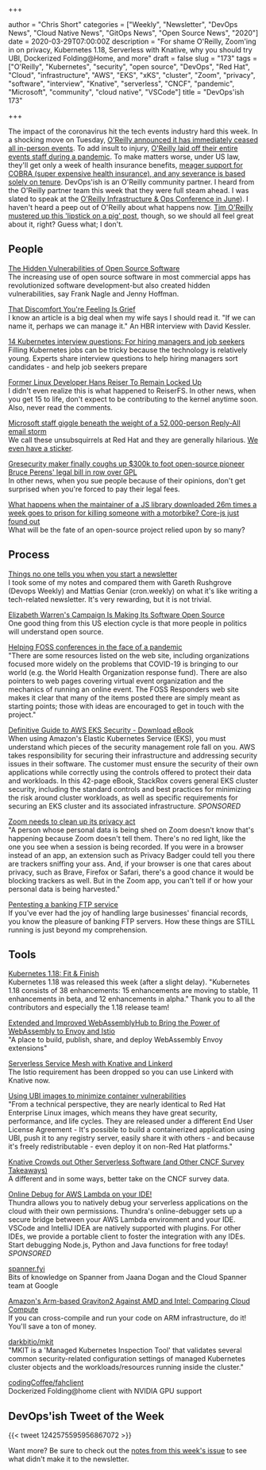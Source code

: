 +++

author = "Chris Short"
categories = ["Weekly", "Newsletter", "DevOps News", "Cloud Native News", "GitOps News", "Open Source News", "2020"]
date = 2020-03-29T07:00:00Z
description = "For shame O'Reilly, Zoom'ing in on privacy, Kubernetes 1.18, Serverless with Knative, why you should try UBI, Dockerized Folding@Home, and more"
draft = false
slug = "173"
tags = ["O'Reilly", "Kubernetes", "security", "open source", "DevOps", "Red Hat", "Cloud", "infrastructure", "AWS", "EKS", "xKS", "cluster", "Zoom", "privacy", "software", "interview", "Knative", "serverless", "CNCF", "pandemic", "Microsoft", "community", "cloud native", "VSCode"]
title = "DevOps'ish 173"

+++

The impact of the coronavirus hit the tech events industry hard this week. In a shocking move on Tuesday, [O'Reilly announced it has immediately ceased all in-person events](https://www.oreilly.com/conferences/from-laura-baldwin.html). To add insult to injury, [O'Reilly laid off their entire events staff during a pandemic](https://twitter.com/joshsimmons/status/1242596429924728832). To make matters worse, under US law, they'll get only a week of health insurance benefits, [meager support for COBRA (super expensive health insurance), and any severance is based solely on tenure](https://twitter.com/jhscott/status/1242604187294154752). DevOps'ish is an O'Reilly community partner. I heard from the O'Reilly partner team this week that they were full steam ahead. I was slated to speak at the [O'Reilly Infrastructure & Ops Conference in June](https://conferences.oreilly.com/infrastructure-ops/io-ca/public/schedule/speaker/200908)). I haven't heard a peep out of O'Reilly about what happens now. [Tim O'Reilly mustered up this 'lipstick on a pig' post](https://www.oreilly.com/about/open-source-matters-more-than-ever.html), though, so we should all feel great about it, right? Guess what; I don't.

## People

[The Hidden Vulnerabilities of Open Source Software](https://hbswk.hbs.edu/item/the-hidden-vulnerabilities-of-open-source-software)  
The increasing use of open source software in most commercial apps has revolutionized software development-but also created hidden vulnerabilities, say Frank Nagle and Jenny Hoffman.

[That Discomfort You're Feeling Is Grief](https://hbr.org/2020/03/that-discomfort-youre-feeling-is-grief)  
I know an article is a big deal when my wife says I should read it. "If we can name it, perhaps we can manage it." An HBR interview with David Kessler.

[14 Kubernetes interview questions: For hiring managers and job seekers](https://enterprisersproject.com/article/2020/3/14-kubernetes-interview-questions)  
Filling Kubernetes jobs can be tricky because the technology is relatively young. Experts share interview questions to help hiring managers sort candidates - and help job seekers prepare

[Former Linux Developer Hans Reiser To Remain Locked Up](https://www.phoronix.com/scan.php?page=news_item&px=Hans-Reiser-Locked-Up-No-Parole)  
I didn't even realize this is what happened to ReiserFS. In other news, when you get 15 to life, don't expect to be contributing to the kernel anytime soon. Also, never read the comments.

[Microsoft staff giggle beneath the weight of a 52,000-person Reply-All email storm](https://www.theregister.co.uk/2020/03/26/microsoft_reply_all_email_storm_52000/)  
We call these unsubsquirrels at Red Hat and they are generally hilarious. [We even have a sticker](https://store.ecompanystore.com/redhat/Shop/#/product/Search/RHT170013.000000-Red-Hat-remotee-sticker).

[Gresecurity maker finally coughs up $300k to foot open-source pioneer Bruce Perens' legal bill in row over GPL](https://www.theregister.co.uk/2020/03/27/gresecurity_perens_gpl_settlement/)  
In other news, when you sue people because of their opinions, don't get surprised when you're forced to pay their legal fees.

[What happens when the maintainer of a JS library downloaded 26m times a week goes to prison for killing someone with a motorbike? Core-js just found out](https://www.theregister.co.uk/2020/03/26/corejs_maintainer_jailed_code_release/)  
What will be the fate of an open-source project relied upon by so many?

## Process

[Things no one tells you when you start a newsletter](https://chrisshort.net/things-no-one-tells-you-when-you-start-a-newsletter/)  
I took some of my notes and compared them with Gareth Rushgrove (Devops Weekly) and Mattias Geniar (cron.weekly) on what it's like writing a tech-related newsletter. It's very rewarding, but it is not trivial.

[Elizabeth Warren's Campaign Is Making Its Software Open Source](https://www.wired.com/story/elizabeth-warren-campaign-open-source-tech/)  
One good thing from this US election cycle is that more people in politics will understand open source.

[Helping FOSS conferences in the face of a pandemic](https://lwn.net/SubscriberLink/815913/546f9bedce72c9ed/)  
"There are some resources listed on the web site, including organizations focused more widely on the problems that COVID-19 is bringing to our world (e.g. the World Health Organization response fund). There are also pointers to web pages covering virtual event organization and the mechanics of running an online event. The FOSS Responders web site makes it clear that many of the items posted there are simply meant as starting points; those with ideas are encouraged to get in touch with the project."

[Definitive Guide to AWS EKS Security - Download eBook](https://devopsi.sh/guide-elastic-1c07c)  
When using Amazon's Elastic Kubernetes Service (EKS), you must understand which pieces of the security management role fall on you. AWS takes responsibility for securing their infrastructure and addressing security issues in their software. The customer must ensure the security of their own applications while correctly using the controls offered to protect their data and workloads. In this 42-page eBook, StackRox covers general EKS cluster security, including the standard controls and best practices for minimizing the risk around cluster workloads, as well as specific requirements for securing an EKS cluster and its associated infrastructure. *SPONSORED*

[Zoom needs to clean up its privacy act](https://blogs.harvard.edu/doc/2020/03/27/zoom/)  
"A person whose personal data is being shed on Zoom doesn't know that's happening because Zoom doesn't tell them. There's no red light, like the one you see when a session is being recorded. If you were in a browser instead of an app, an extension such as Privacy Badger could tell you there are trackers sniffing your ass. And, if your browser is one that cares about privacy, such as Brave, Firefox or Safari, there's a good chance it would be blocking trackers as well. But in the Zoom app, you can't tell if or how your personal data is being harvested."

[Pentesting a banking FTP service](https://blog.lexfo.fr/pentesting-pesit-ftp.html)  
If you've ever had the joy of handling large businesses' financial records, you know the pleasure of banking FTP servers. How these things are STILL running is just beyond my comprehension.

## Tools

[Kubernetes 1.18: Fit & Finish](https://kubernetes.io/blog/2020/03/25/kubernetes-1-18-release-announcement/)  
Kubernetes 1.18 was released this week (after a slight delay). "Kubernetes 1.18 consists of 38 enhancements: 15 enhancements are moving to stable, 11 enhancements in beta, and 12 enhancements in alpha." Thank you to all the contributors and especially the 1.18 release team!

[Extended and Improved WebAssemblyHub to Bring the Power of WebAssembly to Envoy and Istio](https://istio.io/blog/2020/wasmhub-istio/)  
"A place to build, publish, share, and deploy WebAssembly Envoy extensions"

[Serverless Service Mesh with Knative and Linkerd](https://linkerd.io/2020/03/23/serverless-service-mesh-with-knative-and-linkerd/)  
The Istio requirement has been dropped so you can use Linkerd with Knative now.

[Using UBI images to minimize container vulnerabilities](https://snyk.io/blog/ubi-to-minimize-container-vulnerabilities/)  
"From a technical perspective, they are nearly identical to Red Hat Enterprise Linux images, which means they have great security, performance, and life cycles. They are released under a different End User License Agreement - It's possible to build a containerized application using UBI, push it to any registry server, easily share it with others - and because it's freely redistributable - even deploy it on non-Red Hat platforms."

[Knative Crowds out Other Serverless Software (and Other CNCF Survey Takeaways)](https://thenewstack.io/knative-crowds-out-other-serverless-software-packages-and-other-cncf-survey-takeaways/)  
A different and in some ways, better take on the CNCF survey data.

[Online Debug for AWS Lambda on your IDE!](https://devopsi.sh/aws-lambda-97890)  
Thundra allows you to natively debug your serverless applications on the cloud with their own permissions. Thundra's online-debugger sets up a secure bridge between your AWS Lambda environment and your IDE. VSCode and IntelliJ IDEA are natively supported with plugins. For other IDEs, we provide a portable client to foster the integration with any IDEs. Start debugging Node.js, Python and Java functions for free today! *SPONSORED*

[spanner.fyi](https://spanner.fyi/)  
Bits of knowledge on Spanner from Jaana Dogan and the Cloud Spanner team at Google

[Amazon's Arm-based Graviton2 Against AMD and Intel: Comparing Cloud Compute](https://www.anandtech.com/show/15578/cloud-clash-amazon-graviton2-arm-against-intel-and-amd)  
If you can cross-compile and run your code on ARM infrastructure, do it! You'll save a ton of money.

[darkbitio/mkit](https://github.com/darkbitio/mkit)  
"MKIT is a 'Managed Kubernetes Inspection Tool' that validates several common security-related configuration settings of managed Kubernetes cluster objects and the workloads/resources running inside the cluster."

[codingCoffee/fahclient](https://github.com/codingCoffee/fahclient)  
Dockerized Folding@home client with NVIDIA GPU support

## DevOps'ish Tweet of the Week

{{< tweet 1242575595956867072 >}}

Want more? Be sure to check out the [notes from this week's issue](https://devopsish.com/173/notes/) to see what didn't make it to the newsletter.
